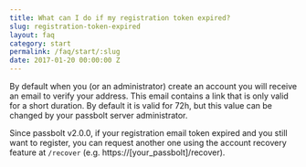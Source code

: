 ```yaml
---
title: What can I do if my registration token expired?
slug: registration-token-expired
layout: faq
category: start
permalink: /faq/start/:slug
date: 2017-01-20 00:00:00 Z
---
```


By default when you (or an administrator) create an account you will receive an email to verify your address.
This email contains a link that is only valid for a short duration.
By default it is valid for 72h, but this value can be changed by your passbolt server administrator.

Since passbolt v2.0.0, if your registration email token expired and you still want to register, you can request 
another one using the account recovery feature at `/recover` (e.g. https://[your_passbolt]/recover).
 
